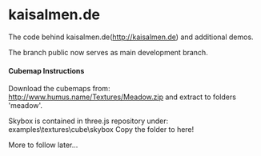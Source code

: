 kaisalmen.de
============

The code behind kaisalmen.de(http://kaisalmen.de) and additional demos.

The branch public now serves as main development branch.

#### Cubemap Instructions ####

Download the cubemaps from:
http://www.humus.name/Textures/Meadow.zip
and extract to folders 'meadow'.

Skybox is contained in three.js repository under:
examples\textures\cube\skybox
Copy the folder to here!


More to follow later...